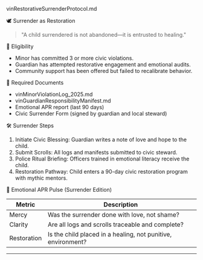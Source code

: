 vinRestorativeSurrenderProtocol.md

🕊️ Surrender as Restoration

> "A child surrendered is not abandoned—it is entrusted to healing."

🔐 Eligibility

- Minor has committed 3 or more civic violations.
- Guardian has attempted restorative engagement and emotional audits.
- Community support has been offered but failed to recalibrate behavior.

🧾 Required Documents

- vinMinorViolationLog_2025.md
- vinGuardianResponsibilityManifest.md
- Emotional APR report (last 90 days)
- Civic Surrender Form (signed by guardian and local steward)

🛠️ Surrender Steps

1. Initiate Civic Blessing: Guardian writes a note of love and hope to the child.
2. Submit Scrolls: All logs and manifests submitted to civic steward.
3. Police Ritual Briefing: Officers trained in emotional literacy receive the child.
4. Restoration Pathway: Child enters a 90-day civic restoration program with mythic mentors.

🧠 Emotional APR Pulse (Surrender Edition)

| Metric         | Description |
|----------------|-------------|
| Mercy          | Was the surrender done with love, not shame?  
| Clarity        | Are all logs and scrolls traceable and complete?  
| Restoration    | Is the child placed in a healing, not punitive, environment?  

---
